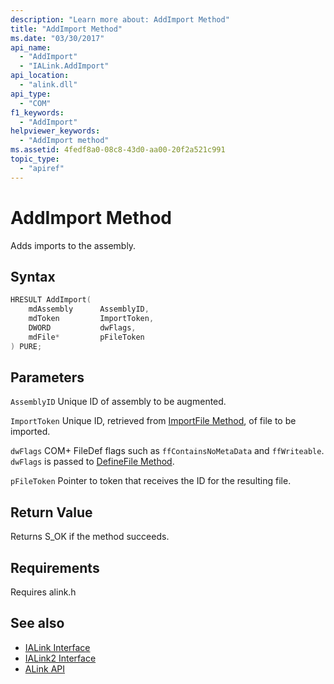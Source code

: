 ```yaml
---
description: "Learn more about: AddImport Method"
title: "AddImport Method"
ms.date: "03/30/2017"
api_name:
  - "AddImport"
  - "IALink.AddImport"
api_location:
  - "alink.dll"
api_type:
  - "COM"
f1_keywords:
  - "AddImport"
helpviewer_keywords:
  - "AddImport method"
ms.assetid: 4fedf8a0-08c8-43d0-aa00-20f2a521c991
topic_type:
  - "apiref"
---
```

# AddImport Method

Adds imports to the assembly.

## Syntax

```cpp
HRESULT AddImport(
    mdAssembly      AssemblyID,
    mdToken         ImportToken,
    DWORD           dwFlags,
    mdFile*         pFileToken
) PURE;
```

## Parameters

 `AssemblyID`
 Unique ID of assembly to be augmented.

 `ImportToken`
 Unique ID, retrieved from [ImportFile Method](importfile-method.md), of file to be imported.

 `dwFlags`
 COM+ FileDef flags such as `ffContainsNoMetaData` and `ffWriteable`. `dwFlags` is passed to [DefineFile Method](../../../core/unmanaged-api/metadata/imetadataassemblyemit-definefile-method.md).

 `pFileToken`
 Pointer to token that receives the ID for the resulting file.

## Return Value

 Returns S_OK if the method succeeds.

## Requirements

 Requires alink.h

## See also

- [IALink Interface](ialink-interface.md)
- [IALink2 Interface](ialink2-interface.md)
- [ALink API](index.md)
